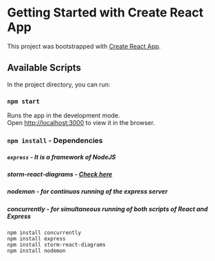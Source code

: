 # Getting Started with Create React App

This project was bootstrapped with [Create React App](https://github.com/facebook/create-react-app).

## Available Scripts

In the project directory, you can run:

### `npm start`

Runs the app in the development mode.\
Open [http://localhost:3000](http://localhost:3000) to view it in the browser.

### `npm install` - Dependencies
##### `express` - It is a framework of NodeJS 
##### storm-react-diagrams - [Check here](https://github.com/projectstorm/react-diagrams) 
##### nodemon - for continuos running of the express server 
##### concurrently - for simultaneous running of both scripts of React and Express 
```text
npm install concurrently
npm install express
npm install storm-react-diagrams
npm install nodemon 
```

